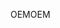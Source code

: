 <span data-ttu-id="0f4b8-101">OEM</span><span class="sxs-lookup"><span data-stu-id="0f4b8-101">OEM</span></span>
